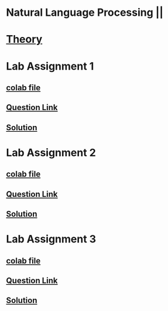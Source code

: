 # Natural Language Processing ||

# [Theory](https://drive.google.com/drive/folders/1H-7OjSH3qUzMSY2PAUAts2fZ0zY0VyP5)


# Lab Assignment 1
## [colab file](https://colab.research.google.com/drive/1fW63JYFASCfJdyMRRYNVioseLSLtTMWG#scrollTo=f9a00733)

## [Question Link](https://docs.google.com/document/d/1GX03WflMn5AcTeMFa_CjTDZ6gbDmiGsc/edit?usp=sharing&ouid=103430974548220325352&rtpof=true&sd=true)
## [Solution](https://colab.research.google.com/drive/1WR0zJ0y19Gb2ycxpa7EDkaT_fMPXF_27?usp=sharing)


# Lab Assignment 2
## [colab file]()

## [Question Link](https://docs.google.com/document/d/1vDRm4WophXI3HeV4NP4bjZmqn0_MSSZ2/edit?usp=sharing&ouid=117980306697681282235&rtpof=true&sd=true)
## [Solution](https://colab.research.google.com/drive/1PvYMyPn3X0Wh-ZLsUItCPtAE_88nQROD?usp=sharing)



# Lab Assignment 3
## [colab file]()

## [Question Link](https://docs.google.com/document/d/1-fVmbB6PRjtyjd7NLNffJFNp3sqYYKoSotHGlWBlaBw/edit?tab=t.0#heading=h.gjdgxs)
## [Solution](https://colab.research.google.com/drive/1Gl7sZylEdd26ptBIaNBVFBEhJ8KVmXHR?usp=sharing)

